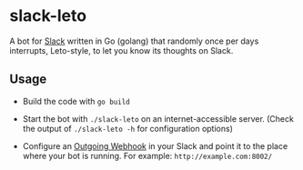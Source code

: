 slack-leto
=======

A bot for [Slack](https://slack.com) written in Go (golang) that randomly once per days interrupts, Leto-style, to let you know its thoughts on Slack.

Usage
-----

* Build the code with `go build`

* Start the bot with `./slack-leto` on an internet-accessible server. (Check the output of `./slack-leto -h` for configuration options)

* Configure an [Outgoing Webhook](https://my.slack.com/services/new/outgoing-webhook) in your Slack and point it to the place where your bot is running. For example: `http://example.com:8002/`

